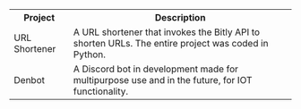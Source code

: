 <table style="width:100%">
  <tr>
    <th>Project</th>
    <th>Description</th>
  </tr>
  <tr>
    <td>URL Shortener</td>
    <td>A URL shortener that invokes the Bitly API to shorten URLs. The entire project was coded in Python.</td>
  </tr>
  <tr>
    <td>Denbot</td>
    <td>A Discord bot in development made for multipurpose use and in the future, for IOT functionality.</td>
  </tr>
</table>
